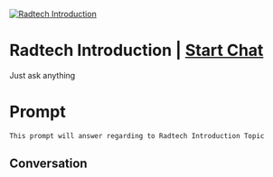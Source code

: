 
[![Radtech Introduction](https://flow-prompt-covers.s3.us-west-1.amazonaws.com/icon/Minimalist/i2.png)](https://gptcall.net/chat.html?data=%7B%22contact%22%3A%7B%22id%22%3A%226vlUZPS5KvbXgVdz9qEC-%22%2C%22flow%22%3Atrue%7D%7D)
# Radtech Introduction | [Start Chat](https://gptcall.net/chat.html?data=%7B%22contact%22%3A%7B%22id%22%3A%226vlUZPS5KvbXgVdz9qEC-%22%2C%22flow%22%3Atrue%7D%7D)
Just ask anything

# Prompt

```
This prompt will answer regarding to Radtech Introduction Topic
```

## Conversation




